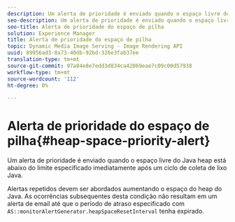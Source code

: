 ```yaml
---
description: Um alerta de prioridade é enviado quando o espaço livre do Java heap está abaixo do limite especificado imediatamente após um ciclo de coleta de lixo Java.
seo-description: Um alerta de prioridade é enviado quando o espaço livre do Java heap está abaixo do limite especificado imediatamente após um ciclo de coleta de lixo Java.
seo-title: Alerta de prioridade do espaço de pilha
solution: Experience Manager
title: Alerta de prioridade do espaço de pilha
topic: Dynamic Media Image Serving - Image Rendering API
uuid: 89956ad3-8a73-40db-92bd-326e3fab37ee
translation-type: tm+mt
source-git-commit: 97a84e8e7edd3d834ca42069eae7c09c00d57938
workflow-type: tm+mt
source-wordcount: '112'
ht-degree: 0%

---
```



# Alerta de prioridade do espaço de pilha{#heap-space-priority-alert}

Um alerta de prioridade é enviado quando o espaço livre do Java heap está abaixo do limite especificado imediatamente após um ciclo de coleta de lixo Java.

Alertas repetidos devem ser abordados aumentando o espaço do heap do Java. As ocorrências subsequentes desta condição não resultam em um alerta de email até que o período de atraso especificado com `AS::monitorAlertGenerator.heapSpaceResetInterval` tenha expirado.
